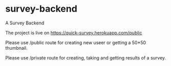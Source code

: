 # survey-backend
A Survey Backend 

The project is live on https://quick-survey.herokuapp.com/public

Please use /public route for creating new useer or getting a 50*50 thumbnail.

Please use /private route for creating, taking and getting results of a survey.
